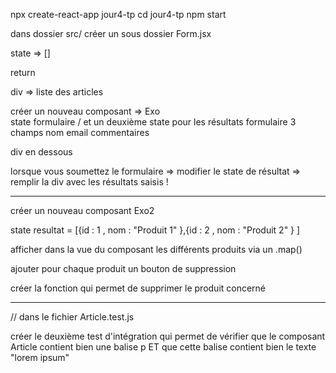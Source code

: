 npx create-react-app jour4-tp
cd jour4-tp
npm start

dans dossier src/ créer un sous dossier Form.jsx

state => []

return 
<form>
div => liste des articles 

créer un nouveau composant => Exo  
state formulaire / et un deuxième state pour les résultats
formulaire 
3 champs 
    nom 
    email 
    commentaires

div en dessous 

lorsque vous soumettez le formulaire => modifier le state de résultat => 
remplir la div avec les résultats saisis !

--------------------------------

créer un nouveau composant  Exo2

state resultat = [{id : 1 , nom : "Produit 1" },{id : 2 , nom : "Produit 2" } ]

afficher dans la vue du composant les différents produits 
via un .map()

ajouter pour chaque produit un bouton de suppression 

créer la fonction qui permet de supprimer le produit concerné 

------------------------

// dans le fichier Article.test.js

créer le deuxième test d'intégration qui permet de vérifier que le composant Article contient bien une balise p 
ET
que cette balise contient bien le texte "lorem ipsum"